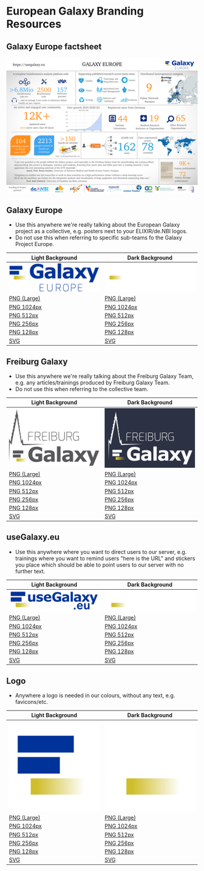 # European Galaxy Branding Resources

## Galaxy Europe factsheet

![factsheet](factsheet/factsheet.png)
 

## Galaxy Europe

- Use this anywhere we're really talking about the European Galaxy project as a collective, e.g. posters next to your ELIXIR/de.NBI logos.
- Do not use this when referring to specific sub-teams fo the Galaxy Project Europe.

Light Background                           | Dark Background
----------------------------------------   | ----
![](./galaxy-eu/galaxy-eu.256.png)         | ![](./galaxy-eu.inv/galaxy-eu.inv.256.png)
[PNG (Large)](galaxy-eu/galaxy-eu.png)     | [PNG (Large)](galaxy-eu.inv/galaxy-eu.inv.png)
[PNG 1024px](galaxy-eu/galaxy-eu.1024.png) | [PNG 1024px](galaxy-eu.inv/galaxy-eu.inv.1024.png)
[PNG 512px](galaxy-eu/galaxy-eu.512.png)   | [PNG 512px](galaxy-eu.inv/galaxy-eu.inv.512.png)
[PNG 256px](galaxy-eu/galaxy-eu.256.png)   | [PNG 256px](galaxy-eu.inv/galaxy-eu.inv.256.png)
[PNG 128px](galaxy-eu/galaxy-eu.128.png)   | [PNG 128px](galaxy-eu.inv/galaxy-eu.inv.128.png)
[SVG](./galaxy-eu.svg)                     | [SVG](galaxy-eu.inv.svg)

## Freiburg Galaxy

- Use this anywhere we're really talking about the Freiburg Galaxy Team, e.g. any articles/trainings produced by Freiburg Galaxy Team.
- Do not use this when referring to the collective team.

Light Background                                       | Dark Background
----------------------------------------               | ----
![](./freiburg-galaxy/freiburg-galaxy.256.png)         | ![](./freiburg-galaxy.inv/freiburg-galaxy.inv.256.png)
[PNG (Large)](freiburg-galaxy/freiburg-galaxy.png)     | [PNG (Large)](freiburg-galaxy.inv/freiburg-galaxy.inv.png)
[PNG 1024px](freiburg-galaxy/freiburg-galaxy.1024.png) | [PNG 1024px](freiburg-galaxy.inv/freiburg-galaxy.inv.1024.png)
[PNG 512px](freiburg-galaxy/freiburg-galaxy.512.png)   | [PNG 512px](freiburg-galaxy.inv/freiburg-galaxy.inv.512.png)
[PNG 256px](freiburg-galaxy/freiburg-galaxy.256.png)   | [PNG 256px](freiburg-galaxy.inv/freiburg-galaxy.inv.256.png)
[PNG 128px](freiburg-galaxy/freiburg-galaxy.128.png)   | [PNG 128px](freiburg-galaxy.inv/freiburg-galaxy.inv.128.png)
[SVG](./freiburg-galaxy.svg)                           | [SVG](freiburg-galaxy.inv.svg)

## useGalaxy.eu

- Use this anywhere where you want to direct users to our server, e.g. trainings where you want to remind users "here is the URL" and stickers you
  place which should be able to point users to our server with no further text.

Light Background                                 | Dark Background
----------------------------------------         | ----
![](./useGalaxy.eu/useGalaxy.eu.256.png)         | ![](./useGalaxy.eu.inv/useGalaxy.eu.inv.256.png)
[PNG (Large)](useGalaxy.eu/useGalaxy.eu.png)     | [PNG (Large)](useGalaxy.eu.inv/useGalaxy.eu.inv.png)
[PNG 1024px](useGalaxy.eu/useGalaxy.eu.1024.png) | [PNG 1024px](useGalaxy.eu.inv/useGalaxy.eu.inv.1024.png)
[PNG 512px](useGalaxy.eu/useGalaxy.eu.512.png)   | [PNG 512px](useGalaxy.eu.inv/useGalaxy.eu.inv.512.png)
[PNG 256px](useGalaxy.eu/useGalaxy.eu.256.png)   | [PNG 256px](useGalaxy.eu.inv/useGalaxy.eu.inv.256.png)
[PNG 128px](useGalaxy.eu/useGalaxy.eu.128.png)   | [PNG 128px](useGalaxy.eu.inv/useGalaxy.eu.inv.128.png)
[SVG](./useGalaxy.eu.svg)                        | [SVG](useGalaxy.eu.inv.svg)

## Logo

- Anywhere a logo is needed in our colours, without any text, e.g. favicons/etc.

Light Background                                     | Dark Background
----------------------------------------             | ----
![](./galaxy-eu-logo/galaxy-eu-logo.256.png)         | ![](./galaxy-eu-logo.inv/galaxy-eu-logo.inv.256.png)
[PNG (Large)](galaxy-eu-logo/galaxy-eu-logo.png)     | [PNG (Large)](galaxy-eu-logo.inv/galaxy-eu-logo.inv.png)
[PNG 1024px](galaxy-eu-logo/galaxy-eu-logo.1024.png) | [PNG 1024px](galaxy-eu-logo.inv/galaxy-eu-logo.inv.1024.png)
[PNG 512px](galaxy-eu-logo/galaxy-eu-logo.512.png)   | [PNG 512px](galaxy-eu-logo.inv/galaxy-eu-logo.inv.512.png)
[PNG 256px](galaxy-eu-logo/galaxy-eu-logo.256.png)   | [PNG 256px](galaxy-eu-logo.inv/galaxy-eu-logo.inv.256.png)
[PNG 128px](galaxy-eu-logo/galaxy-eu-logo.128.png)   | [PNG 128px](galaxy-eu-logo.inv/galaxy-eu-logo.inv.128.png)
[SVG](./galaxy-eu-logo.svg)                          | [SVG](galaxy-eu-logo.inv.svg)
